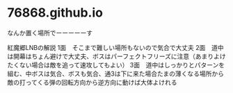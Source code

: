 # 76868.github.io
なんか置く場所でーーーーーす






























紅魔郷LNBの解説
1面　そこまで難しい場所もないので気合で大丈夫
2面　道中は開幕はちょん避けで大丈夫、ボスはパーフェクトフリーズに注意（あまりよけたくない場合は敵を追って速攻してもよい）
3面　道中はしっかりとパターンを組む、中ボスは気合、ボスも気合、通3は下に来た場合たまの薄くなる場所から敵の打ってくる弾の回転方向から逆方向に動けば大体よけれる
　
